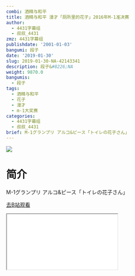 ```yaml
---
combi: 酒精与和平
title: 酒精与和平 漫才「厕所里的花子」2016年M-1准决赛
author:
  - 4431字幕组
  - 叔叔_4431
zmz: 4431字幕组
publishdate: '2001-01-03'
bangumi: 段子
date: '2019-01-30'
slug: 2019-01-30-NA-42143341
description: 段子&#8226;NA
weight: 9870.0
bangumis:
  - 段子
tags:
  - 酒精与和平
  - 花子
  - 漫才
  - m-1大奖赛
categories:
  - 4431字幕组
  - 叔叔_4431
brief: M-1グランプリ アルコ&ピース「トイレの花子さん」
---
```

![](https://i.imgur.com/ep1AIRn.jpg)
# 简介  
M-1グランプリ
アルコ&ピース「トイレの花子さん」  

[去B站观看](https://www.bilibili.com/video/av42143341/)
<div class ="resp-container"><iframe class="testiframe" src="//player.bilibili.com/player.html?aid=42143341"", scrolling="no", allowfullscreen="true" > </iframe></div> 
